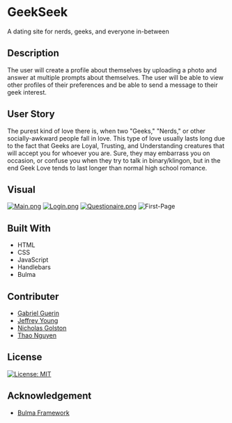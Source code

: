 # GeekSeek
A dating site for nerds, geeks, and everyone in-between

## Description

The user will create a profile about themselves by uploading a photo and answer at multiple prompts about themselves. The user will be able to view other profiles of their preferences and be able to send a message to their geek interest.

## User Story

The purest kind of love there is, when two "Geeks," "Nerds," or other socially-awkward people fall in love. This type of love usually lasts long due to the fact that Geeks are Loyal, Trusting, and Understanding creatures that will accept you for whoever you are. Sure, they may embarrass you on occasion, or confuse you when they try to talk in binary/klingon, but in the end Geek Love tends to last longer than normal high school romance.

## Visual 
[![Main.png](https://i.postimg.cc/XYGh6HHh/Main.png)](https://postimg.cc/G4RzkQ1J)
[![Login.png](https://i.postimg.cc/dtMZ9LMy/Login.png)](https://postimg.cc/hhrGD4tD)
[![Questionaire.png](https://i.postimg.cc/QxWV9sHd/Questionaire.png)](https://postimg.cc/RN4vyk7k)
<img src="https://i.postimg.cc/Wz1gLynJ/Profile.png" alt="First-Page" border="0"></a>

## Built With

- HTML
- CSS
- JavaScript
- Handlebars
- Bulma

## Contributer

- [Gabriel Guerin](https://github.com/gjguerin96)
- [Jeffrey Young](https://github.com/JMYoung93)
- [Nicholas Golston](https://github.com/ngolston)
- [Thao Nguyen](https://github.com/teeteathao)

## License

[![License: MIT](https://img.shields.io/badge/License-MIT-yellow.svg)](https://opensource.org/licenses/MIT)

## Acknowledgement

- [Bulma Framework](https://bulma.io/)
